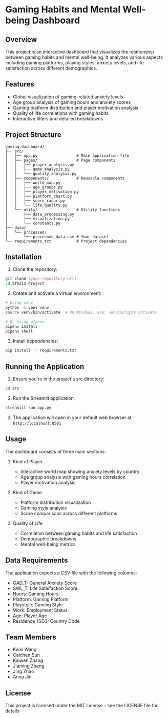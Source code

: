 # Gaming Habits and Mental Well-being Dashboard

## Overview
This project is an interactive dashboard that visualizes the relationship between gaming habits and mental well-being. It analyzes various aspects including gaming platforms, playing styles, anxiety levels, and life satisfaction across different demographics.

## Features
- Global visualization of gaming-related anxiety levels
- Age group analysis of gaming hours and anxiety scores
- Gaming platform distribution and player motivation analysis
- Quality of life correlations with gaming habits
- Interactive filters and detailed breakdowns

## Project Structure
```
gaming_dashboard/
├── src/
│   ├── app.py                 # Main application file
│   ├── pages/                 # Page components
│   │   ├── player_analysis.py
│   │   ├── game_analysis.py
│   │   └── quality_analysis.py
│   ├── components/            # Reusable components
│   │   ├── world_map.py
│   │   ├── age_groups.py
│   │   ├── player_motivation.py
│   │   ├── platform_chart.py
│   │   ├── score_radar.py
│   │   └── life_quality.py
│   └── utils/                 # Utility functions
│       ├── data_processing.py
│       ├── visualization.py
│       └── constants.py
├── data/
│   └── processed/
│       └── processed_data.csv # Your dataset
└── requirements.txt           # Project dependencies
```

## Installation

1. Clone the repository:
```bash
git clone [your-repository-url]
cd STA313-Project
```

2. Create and activate a virtual environment:
```bash
# Using venv
python -m venv venv
source venv/bin/activate  # On Windows, use: venv\Scripts\activate

# Or using pipenv
pipenv install
pipenv shell
```

3. Install dependencies:
```bash
pip install -r requirements.txt
```

## Running the Application

1. Ensure you're in the project's src directory:
```bash
cd src
```

2. Run the Streamlit application:
```bash
streamlit run app.py
```

3. The application will open in your default web browser at `http://localhost:8501`


## Usage
The dashboard consists of three main sections:

1. Kind of Player
   - Interactive world map showing anxiety levels by country
   - Age group analysis with gaming hours correlation
   - Player motivation analysis

2. Kind of Game
   - Platform distribution visualization
   - Gaming style analysis
   - Score comparisons across different platforms

3. Quality of Life
   - Correlation between gaming habits and life satisfaction
   - Demographic breakdowns
   - Mental well-being metrics

## Data Requirements
The application expects a CSV file with the following columns:
- GAD_T: General Anxiety Score
- SWL_T: Life Satisfaction Score
- Hours: Gaming Hours
- Platform: Gaming Platform
- Playstyle: Gaming Style
- Work: Employment Status
- Age: Player Age
- Residence_ISO3: Country Code

## Team Members
- Kaixi Wang
- Caichen Sun
- Kaiwen Zhang
- Jiaming Zheng
- Jing Zhao
- Anna Jin

## License
This project is licensed under the MIT License - see the LICENSE file for details
